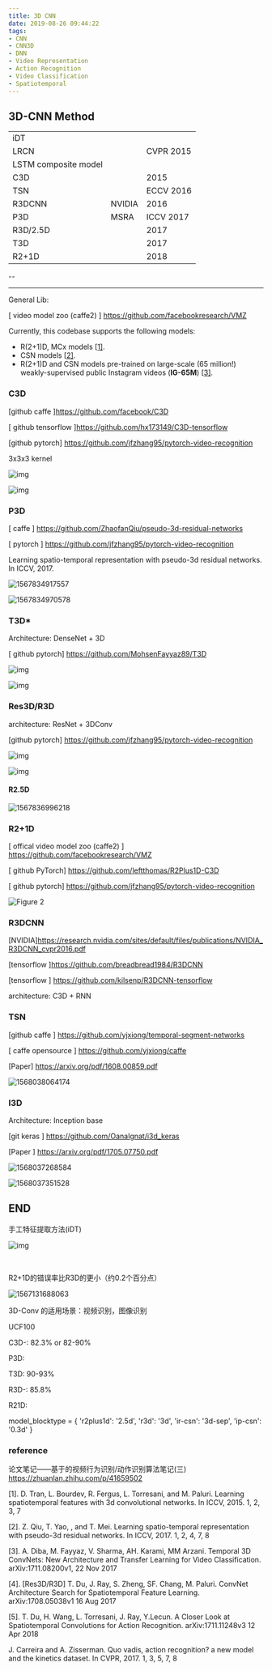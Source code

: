 ```yaml
---
title: 3D CNN
date: 2019-08-26 09:44:22
tags: 
- CNN 
- CNN3D
- DNN
- Video Representation
- Action Recognition
- Video Classification
- Spatiotemporal 
---
```


##  3D-CNN Method

|                      |        |           |
| -------------------- | ------ | --------- |
| iDT                  |        |           |
| LRCN                 |        | CVPR 2015 |
| LSTM composite model |        |           |
| C3D                  |        | 2015      |
| TSN                  |        | ECCV 2016 |
| R3DCNN               | NVIDIA | 2016      |
| P3D                  | MSRA   | ICCV 2017 |
| R3D/2.5D             |        | 2017      |
| T3D                  |        | 2017      |
| R2+1D                |        | 2018      |



<!-- more -->

--

----

General Lib:

[ video model zoo (caffe2) ] https://github.com/facebookresearch/VMZ

Currently, this codebase supports the following models:

- R(2+1)D, MCx models [[1\]](https://research.fb.com/wp-content/uploads/2018/04/a-closer-look-at-spatiotemporal-convolutions-for-action-recognition.pdf).
- CSN models [[2\]](https://arxiv.org/pdf/1904.02811.pdf).
- R(2+1)D and CSN models pre-trained on large-scale (65 million!) weakly-supervised public Instagram videos (**IG-65M**) [[3\]](https://research.fb.com/wp-content/uploads/2019/05/Large-scale-weakly-supervised-pre-training-for-video-action-recognition.pdf).

### C3D

[github caffe ]https://github.com/facebook/C3D

[ github tensorflow ]https://github.com/hx173149/C3D-tensorflow

[github pytorch] https://github.com/jfzhang95/pytorch-video-recognition

3x3x3 kernel

![img](CV_3D/v2-e51c8770654a1eb92f984e8cc2cf0cd8_hd.jpg)

![img](CV_3D/v2-5eda0b0b2967fba1d8b6f31f04ef9d49_hd.jpg)

### P3D

[ caffe ] https://github.com/ZhaofanQiu/pseudo-3d-residual-networks

[ pytorch ] https://github.com/jfzhang95/pytorch-video-recognition

Learning spatio-temporal representation with pseudo-3d residual networks. In ICCV, 2017.

![1567834917557](CV_3D/1567834917557.png)

![1567834970578](CV_3D/1567834970578.png)



### T3D*

Architecture: DenseNet + 3D

[ github pytorch] https://github.com/MohsenFayyaz89/T3D

![img](CV_3D/v2-b1d256a551911be85f445b16bdca5b5c_hd.jpg)

![img](CV_3D/v2-d24ee52c0f5ddc3bdf5614c52841692f_hd.jpg)

### Res3D/R3D

architecture:	ResNet + 3DConv

[github pytorch] https://github.com/jfzhang95/pytorch-video-recognition



![img](CV_3D/v2-e2dd2daf56bfc15d1b24fd0456258c3a_hd.jpg)

![img](CV_3D/v2-e0c6cb5e2b7022930f736d4d63a272a7_hd.jpg)

#### R2.5D

![1567836996218](CV_3D/1567836996218.png)

### R2+1D 

[ offical video model zoo (caffe2) ] https://github.com/facebookresearch/VMZ

[ github PyTorch] https://github.com/leftthomas/R2Plus1D-C3D

[ github pytorch] https://github.com/jfzhang95/pytorch-video-recognition

![Figure 2](CV_3D/closer_fig2-1567133357920.png)

### R3DCNN

[NVIDIA]https://research.nvidia.com/sites/default/files/publications/NVIDIA_R3DCNN_cvpr2016.pdf

[tensorflow ]https://github.com/breadbread1984/R3DCNN

[tensorflow ] https://github.com/kilsenp/R3DCNN-tensorflow

architecture: C3D + RNN



### TSN

[github caffe ] https://github.com/yjxiong/temporal-segment-networks

[ caffe opensource ] https://github.com/yjxiong/caffe

[Paper] https://arxiv.org/pdf/1608.00859.pdf

![1568038064174](CV_3D/1568038064174.png)



### I3D

Architecture: Inception base

[git keras ] https://github.com/OanaIgnat/i3d_keras

[Paper ] https://arxiv.org/pdf/1705.07750.pdf

![1568037268584](CV_3D/1568037268584.png)

![1568037351528](CV_3D/1568037351528.png)





## END



手工特征提取方法(iDT)

![img](CV_3D/v2-055d0ce473ca714d3ef68ce8c363f76b_hd.jpg)

​	





R2+1D的错误率比R3D的更小（约0.2个百分点）

![1567131688063](CV_3D/1567131688063.png)



3D-Conv 的适用场景：视频识别，图像识别

UCF100

C3D-:  82.3% or 82-90%

P3D:

T3D: 90-93%

R3D-: 85.8%

R21D: 

model_blocktype = {
    'r2plus1d': '2.5d',
    'r3d': '3d',
    'ir-csn': '3d-sep',
    'ip-csn': '0.3d'
}


### reference

论文笔记——基于的视频行为识别/动作识别算法笔记(三) https://zhuanlan.zhihu.com/p/41659502



[1]. D. Tran, L. Bourdev, R. Fergus, L. Torresani, and M. Paluri. Learning spatiotemporal features with 3d convolutional networks. In ICCV, 2015. 1, 2, 3, 7

[2]. Z. Qiu, T. Yao, , and T. Mei. Learning spatio-temporal representation with pseudo-3d residual networks. In ICCV, 2017. 1, 2, 4, 7, 8

[3]. A. Diba, M. Fayyaz, V. Sharma, AH. Karami, MM Arzani. Temporal 3D ConvNets: New Architecture and Transfer Learning for Video Classification. arXiv:1711.08200v1, 22 Nov 2017

[4]. [Res3D/R3D] T. Du, J. Ray, S. Zheng, SF. Chang, M. Paluri. ConvNet Architecture Search for Spatiotemporal Feature Learning. arXiv:1708.05038v1 16 Aug 2017

[5]. T. Du, H. Wang, L. Torresani, J. Ray, Y.Lecun. A Closer Look at Spatiotemporal Convolutions for Action Recognition. arXiv:1711.11248v3 12 Apr 2018



J. Carreira and A. Zisserman. Quo vadis, action recognition? a new model and the kinetics dataset. In CVPR, 2017. 1, 3, 5, 7, 8 

